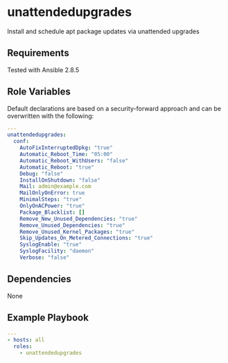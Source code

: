 unattendedupgrades
========

Install and schedule apt package updates via unattended upgrades

Requirements
------------

Tested with Ansible 2.8.5

Role Variables
--------------

Default declarations are based on a security-forward approach and can be overwritten with the following:

```yaml
---
unattendedupgrades:
  conf:
    AutoFixInterruptedDpkg: "true"
    Automatic_Reboot_Time: "05:00"
    Automatic_Reboot_WithUsers: "false"
    Automatic_Reboot: "true"
    Debug: "false"
    InstallOnShutdown: "false"
    Mail: admin@example.com
    MailOnlyOnError: true
    MinimalSteps: "true"
    OnlyOnACPower: "true"
    Package_Blacklist: []
    Remove_New_Unused_Dependencies: "true"
    Remove_Unused_Dependencies: "true"
    Remove_Unused_Kernel_Packages: "true"
    Skip_Updates_On_Metered_Connections: "true"
    SyslogEnable: "true"
    SyslogFacility: "daemon"
    Verbose: "false"
```

Dependencies
------------

None

Example Playbook
----------------

```yaml
---
- hosts: all
  roles:
    - unattendedupgrades
```